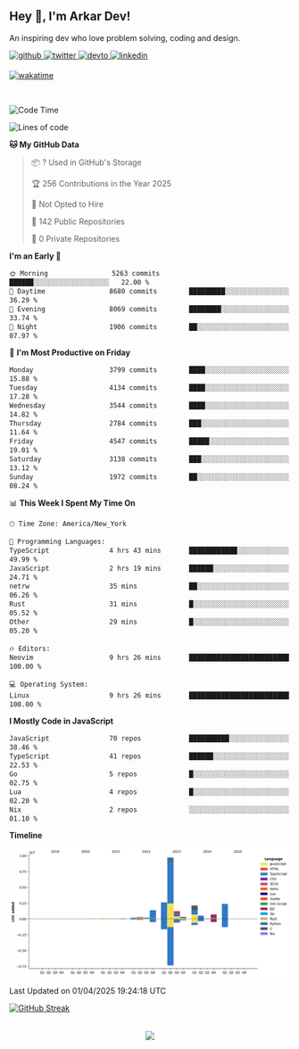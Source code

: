## Hey 👋, I'm Arkar Dev!  

An inspiring dev who love problem solving, coding and design.

<a href="https://github.com/Riley1101" target="_blank">
<img src=https://img.shields.io/badge/github-%2324292e.svg?&style=for-the-badge&logo=github&logoColor=white alt=github style="margin-bottom: 5px;" />
</a>
<a href="https://twitter.com/arkardev" target="_blank">
<img src=https://img.shields.io/badge/twitter-%2300acee.svg?&style=for-the-badge&logo=twitter&logoColor=white alt=twitter style="margin-bottom: 5px;" />
</a>
<a href="https://dev.to/riley1101" target="_blank">
<img src=https://img.shields.io/badge/dev.to-%2308090A.svg?&style=for-the-badge&logo=dev.to&logoColor=white alt=devto style="margin-bottom: 5px;" />
</a>
<a href="https://linkedin.com/in/arkar-kaung-myat" target="_blank">
<img src=https://img.shields.io/badge/linkedin-%231E77B5.svg?&style=for-the-badge&logo=linkedin&logoColor=white alt=linkedin style="margin-bottom: 5px;" />
</a>
  
[![wakatime](https://wakatime.com/badge/user/cf23b6e3-75f8-4c04-b0e3-273191c8d2ec.svg)](https://wakatime.com/@cf23b6e3-75f8-4c04-b0e3-273191c8d2ec)

<br/>

<!--START_SECTION:waka-->
![Code Time](http://img.shields.io/badge/Code%20Time-1%2C350%20hrs%2057%20mins-blue)

![Lines of code](https://img.shields.io/badge/From%20Hello%20World%20I%27ve%20Written-22.0%20million%20lines%20of%20code-blue)

**🐱 My GitHub Data** 

> 📦 ? Used in GitHub's Storage 
 > 
> 🏆 256 Contributions in the Year 2025
 > 
> 🚫 Not Opted to Hire
 > 
> 📜 142 Public Repositories 
 > 
> 🔑 0 Private Repositories 
 > 
**I'm an Early 🐤** 

```text
🌞 Morning                5263 commits        ██████░░░░░░░░░░░░░░░░░░░   22.00 % 
🌆 Daytime                8680 commits        █████████░░░░░░░░░░░░░░░░   36.29 % 
🌃 Evening                8069 commits        ████████░░░░░░░░░░░░░░░░░   33.74 % 
🌙 Night                  1906 commits        ██░░░░░░░░░░░░░░░░░░░░░░░   07.97 % 
```
📅 **I'm Most Productive on Friday** 

```text
Monday                   3799 commits        ████░░░░░░░░░░░░░░░░░░░░░   15.88 % 
Tuesday                  4134 commits        ████░░░░░░░░░░░░░░░░░░░░░   17.28 % 
Wednesday                3544 commits        ████░░░░░░░░░░░░░░░░░░░░░   14.82 % 
Thursday                 2784 commits        ███░░░░░░░░░░░░░░░░░░░░░░   11.64 % 
Friday                   4547 commits        █████░░░░░░░░░░░░░░░░░░░░   19.01 % 
Saturday                 3138 commits        ███░░░░░░░░░░░░░░░░░░░░░░   13.12 % 
Sunday                   1972 commits        ██░░░░░░░░░░░░░░░░░░░░░░░   08.24 % 
```


📊 **This Week I Spent My Time On** 

```text
🕑︎ Time Zone: America/New_York

💬 Programming Languages: 
TypeScript               4 hrs 43 mins       ████████████░░░░░░░░░░░░░   49.99 % 
JavaScript               2 hrs 19 mins       ██████░░░░░░░░░░░░░░░░░░░   24.71 % 
netrw                    35 mins             ██░░░░░░░░░░░░░░░░░░░░░░░   06.26 % 
Rust                     31 mins             █░░░░░░░░░░░░░░░░░░░░░░░░   05.52 % 
Other                    29 mins             █░░░░░░░░░░░░░░░░░░░░░░░░   05.20 % 

🔥 Editors: 
Neovim                   9 hrs 26 mins       █████████████████████████   100.00 % 

💻 Operating System: 
Linux                    9 hrs 26 mins       █████████████████████████   100.00 % 
```

**I Mostly Code in JavaScript** 

```text
JavaScript               70 repos            ██████████░░░░░░░░░░░░░░░   38.46 % 
TypeScript               41 repos            ██████░░░░░░░░░░░░░░░░░░░   22.53 % 
Go                       5 repos             █░░░░░░░░░░░░░░░░░░░░░░░░   02.75 % 
Lua                      4 repos             █░░░░░░░░░░░░░░░░░░░░░░░░   02.20 % 
Nix                      2 repos             ░░░░░░░░░░░░░░░░░░░░░░░░░   01.10 % 
```



**Timeline**

![Lines of Code chart](https://raw.githubusercontent.com/Riley1101/Riley1101/main/assets/bar_graph.png)


 Last Updated on 01/04/2025 19:24:18 UTC
<!--END_SECTION:waka-->

[![GitHub Streak](https://streak-stats.demolab.com?user=Riley1101)](https://git.io/streak-stats)
  
<br/>  
<div align="center">
<img src="https://komarev.com/ghpvc/?username=Riley1101&&style=flat-square" align="center" />
</div>  

